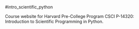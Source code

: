 #intro_scientific_python

Course website for Harvard Pre-College Program CSCI P-14320: Introduction to Scientific Programming in Python. 
